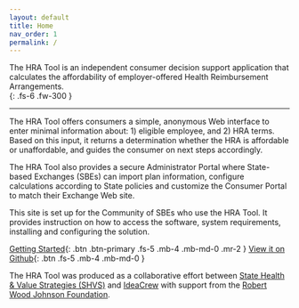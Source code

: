 ```yaml
---
layout: default
title: Home
nav_order: 1
permalink: /
---
```

The HRA Tool is an independent consumer decision support application that calculates the affordability of employer-offered Health Reimbursement Arrangements.  
{: .fs-6 .fw-300 }

---

The HRA Tool offers consumers a simple, anonymous Web interface to enter minimal information about: 1) eligible employee, and 2) HRA terms.  Based on this input, it returns a determination whether the HRA is affordable or unaffordable, and guides the consumer on next steps accordingly.  

The HRA Tool also provides a secure Administrator Portal where State-based Exchanges (SBEs) can import plan information, configure calculations according to State policies and customize the Consumer Portal to match their Exchange Web site.

This site is set up for the Community of SBEs who use the HRA Tool.  It provides instruction on how to access the software, system requirements, installing and configuring the solution. 

[Getting Started](hra_tool#getting_started/){: .btn .btn-primary .fs-5 .mb-4 .mb-md-0 .mr-2 }
[View it on Github](https://github.com/ideacrew/hra_calculator){: .btn .fs-5 .mb-4 .mb-md-0 }


The HRA Tool was produced as a collaborative effort between [State Health & Value Strategies (SHVS)](https://www.shvs.org) and [IdeaCrew](https://ideacrew.com) with support from the [Robert Wood Johnson Foundation](https://www.rwjf.org). 
